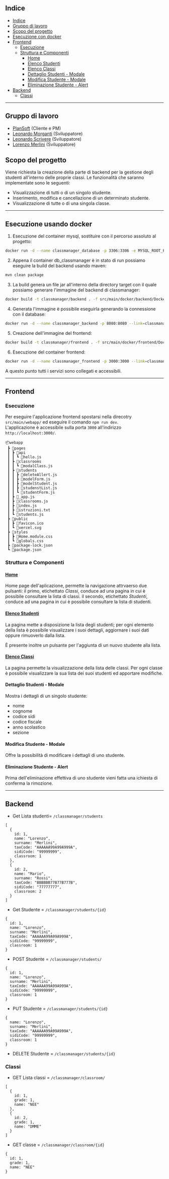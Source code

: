 ## Indice
- [Indice](#indice)
- [Gruppo di lavoro](#gruppo-di-lavoro)
- [Scopo del progetto](#scopo-del-progetto)
- [Esecuzione con docker](#esecuzione-con-docker)
- [Frontend](#frontend)
	- [Esecuzione](#esecuzione)
	- [Struttura e Componenti](#struttura-e-componenti)
		- [Home](#home)
		- [Elenco Studenti](#elenco-studenti)
		- [Elenco Classi](#elenco-classi)
		- [Dettaglio Studenti - Modale](#dettaglio-studenti---modale)
		- [Modifica Studente - Modale](#modifica-studente---modale)
		- [Eliminazione Studente - Alert](#eliminazione-studente---alert)
- [Backend](#backend)
	- [Classi](#classi)

---

## Gruppo di lavoro
- [PlanSoft](https://www.plansoft.it/) (Cliente e PM)
- [Leonardo Morganti](https://github.com/Leomorga) (Sviluppatore)
- [Leonardo Scrivere](https://github.com/scrivereleonardo) (Sviluppatore)
- [Lorenzo Merlini](https://github.com/LORYMAX4) (Sviluppatore)

## Scopo del progetto
Viene richiesta la creazione della parte di backend per la gestione degli studenti all'interno delle proprie classi. Le funzionalità che saranno implementate sono le seguenti:

- Visualizzazione di tutti o di un singolo studente.
- Inserimento, modifica e cancellazione di un determinato studente.
- Visualizzazione di tutte o di una singola classe.

---
## Esecuzione usando docker

1. Esecuzione del container mysql, sostituire <root> con il percorso assoluto al progetto:

```Bash
docker run -d --name classmanager_database -p 3306:3306 -e MYSQL_ROOT_PASSWORD=root -v <root>/src/main/docker/database:/docker-entrypoint-initdb.d -v <root>/data:/var/lib/mysql mysql
```

2. Appena il container db_classmanager è in stato di run possiamo eseguire la build del backend usando maven:

```Bash
mvn clean package
```

3. La build genera un file jar all'interno della directory target con il quale possiamo generare l'immagine del backend di classmanager:

```Bash
docker build -t classmanager/backend . -f src/main/docker/backend/Dockerfile
```

4. Generata l'immagine è possibile eseguirla generando la connessione con il database:

```Bash
docker run -d --name classmanager_backend -p 8080:8080 --link=classmanager_database:localhost classmanager/backend
```

5. Creazione dell'immagine del frontend:

```Bash
docker build -t classmanager/frontend . -f src/main/docker/frontend/Dockerfile
```

6. Esecuzione del container frontend:

```Bash
docker run -d --name classmanager_frontend -p 3000:3000 --link=classmanager_backend:localhost classmanager/frontend
```

A questo punto tutti i servizi sono collegati e accessibili.

---

## Frontend 

### Esecuzione

Per eseguire l'applicazione frontend spostarsi nella direcotry `src/main/webapp/` ed eseguire il comando `npm run dev`.  
L'applicazione è accessibile sulla porta `3000` all'indirizzo `http://localhost:3000/`.



```
📦webapp
 ┣ 📂pages
 ┃ ┣ 📂api
 ┃ ┃ ┗ 📜hello.js
 ┃ ┣ 📂classrooms
 ┃ ┃ ┗ 📜modalClass.js
 ┃ ┣ 📂students
 ┃ ┃ ┣ 📜deleteAllert.js
 ┃ ┃ ┣ 📜modelForm.js
 ┃ ┃ ┣ 📜modelStudent.js
 ┃ ┃ ┣ 📜studenstList.js
 ┃ ┃ ┗ 📜studentForm.js
 ┃ ┣ 📜_app.js
 ┃ ┣ 📜classrooms.js
 ┃ ┣ 📜index.js
 ┃ ┣ 📜istruzioni.txt
 ┃ ┗ 📜students.js
 ┣ 📂public
 ┃ ┣ 📜favicon.ico
 ┃ ┗ 📜vercel.svg
 ┣ 📂styles
 ┃ ┣ 📜Home.module.css
 ┃ ┗ 📜globals.css
 ┣ 📜package-lock.json
 ┗ 📜package.json

```

### Struttura e Componenti

#### [Home](http://localhost:3000/)

Home page dell'aplicazione, permette la navigazione attrvaerso due pulsanti:
il primo, etichettato *Classi*, conduce ad una pagina in cui è possibile consultare la lista di classi.
il secondo, etichettato *Studenti*,  conduce ad una pagina in cui è possibile consultare la lista di studenti.

#### [Elenco Studenti](http://localhost:3000/students)

La pagina mette a disposizione la lista degli studenti; per ogni elemento della lista è possibile visualizzare i suoi dettagli, aggiornare i suoi dati oppure rimuoverlo dalla lista.

È presente inoltre un pulsante per l'aggiunta di un nuovo studente alla lista.

#### [Elenco Classi](http://localhost:3000/classroom)

La pagina permette la visualizzazione della lista delle classi. Per ogni classe è possibile visualizzare la sua lista dei suoi studenti ed apportare modifiche.

#### Dettaglio Studenti - Modale

Mostra i dettagli di un singolo studente:
- nome
- cognome
- codice sidi
- codice fiscale
- anno scolastico
- sezione

#### Modifica Studente - Modale

Offre la possibilità di modificare i dettagli di uno studente.

#### Eliminazione Studente - Alert

Prima dell'eliminazione effettiva di uno studente vieni fatta una ichiesta di conferma la rimozione.

---

## Backend


- Get Lista studenti= `/classmanager/students`

```
[
  {
    id: 1,
    name: "Lorenzo",
    surname: "Merlini",
    taxCode: "AAAAAA99A99A999A",
    sidiCode: "99999999",
    classroom: 1
  },
  {
    id: 2,
    name: "Mario",
    surname: "Rossi",
    taxCode: "BBBBBB77B77B777B",
    sidiCode: "77777777",
    classroom: 2
  }
]
```

- Get Studente = `/classmanager/students/{id}`

```
{
  id: 1,
  name: "Lorenzo",
  surname: "Merlini",
  taxCode: "AAAAAA99A99A999A",
  sidiCode: "99999999",
  classroom: 1
}
```

- POST Studente = `/classmanager/students/`

```
{
  id: 1,
  name: "Lorenzo",
  surname: "Merlini",
  taxCode: "AAAAAA99A99A999A",
  sidiCode: "99999999",
  classroom: 1
}
```

- PUT Studente = `/classmanager/students/{id}`

```
{
  name: "Lorenzo",
  surname: "Merlini",
  taxCode: "AAAAAA99A99A999A",
  sidiCode: "99999999",
  classroom: 1
}
```
- DELETE Studente = `/classmanager/students/{id}`

### Classi
- GET Lista classi = `/classmanager/classroom/`
```
[
  {
    id: 1,
    grade: 1,
    name: "NEE"
  },
  {
    id: 2,
    grade: 1,
    name: "DMME"
  }
]
```
- GET classe = `/classmanager/classroom/{id}`
```
{
  id: 1,
  grade: 1,
  name: "NEE"
}
```
